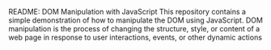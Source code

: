 README: DOM Manipulation with JavaScript
This repository contains a simple demonstration of how to manipulate the DOM using JavaScript. DOM manipulation is the process of changing the structure, style, or content of a web page in response to user interactions, events, or other dynamic actions
